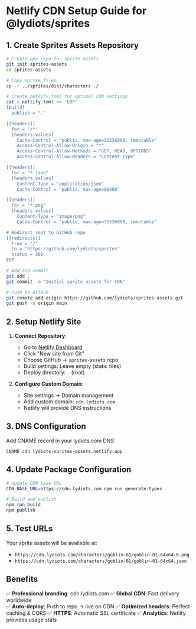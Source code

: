 # Netlify CDN Setup Guide for @lydiots/sprites

## 1. Create Sprites Assets Repository

```bash
# Create new repo for sprite assets
git init sprites-assets
cd sprites-assets

# Copy sprite files
cp -r ../sprites/dist/characters ./

# Create netlify.toml for optimal CDN settings
cat > netlify.toml << 'EOF'
[build]
  publish = "."

[[headers]]
  for = "/*"
  [headers.values]
    Cache-Control = "public, max-age=31536000, immutable"
    Access-Control-Allow-Origin = "*"
    Access-Control-Allow-Methods = "GET, HEAD, OPTIONS"
    Access-Control-Allow-Headers = "Content-Type"

[[headers]]
  for = "*.json"
  [headers.values]
    Content-Type = "application/json"
    Cache-Control = "public, max-age=86400"

[[headers]]
  for = "*.png"
  [headers.values]
    Content-Type = "image/png"
    Cache-Control = "public, max-age=31536000, immutable"

# Redirect root to GitHub repo
[[redirects]]
  from = "/"
  to = "https://github.com/lydiots/sprites"
  status = 302
EOF

# Add and commit
git add .
git commit -m "Initial sprite assets for CDN"

# Push to GitHub
git remote add origin https://github.com/lydiots/sprites-assets.git
git push -u origin main
```

## 2. Setup Netlify Site

1. **Connect Repository**:
   - Go to [Netlify Dashboard](https://app.netlify.com)
   - Click "New site from Git"
   - Choose GitHub → `sprites-assets` repo
   - Build settings: Leave empty (static files)
   - Deploy directory: `.` (root)

2. **Configure Custom Domain**:
   - Site settings → Domain management
   - Add custom domain: `cdn.lydiots.com`
   - Netlify will provide DNS instructions

## 3. DNS Configuration

Add CNAME record in your lydiots.com DNS:
```
CNAME cdn lydiots-sprites-assets.netlify.app
```

## 4. Update Package Configuration

```bash
# Update CDN base URL
CDN_BASE_URL=https://cdn.lydiots.com npm run generate:types

# Build and publish
npm run build
npm publish
```

## 5. Test URLs

Your sprite assets will be available at:
- `https://cdn.lydiots.com/characters/goblin-01/goblin-01-64x64-0.png`
- `https://cdn.lydiots.com/characters/goblin-01/goblin-01-64x64.json`

## Benefits

✅ **Professional branding**: cdn.lydiots.com
✅ **Global CDN**: Fast delivery worldwide  
✅ **Auto-deploy**: Push to repo → live on CDN
✅ **Optimized headers**: Perfect caching & CORS
✅ **HTTPS**: Automatic SSL certificate
✅ **Analytics**: Netlify provides usage stats
